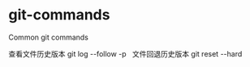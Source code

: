 # git-commands
Common git commands

查看文件历史版本
git log --follow -p <file>
  
文件回退历史版本
git reset --hard <history id>
